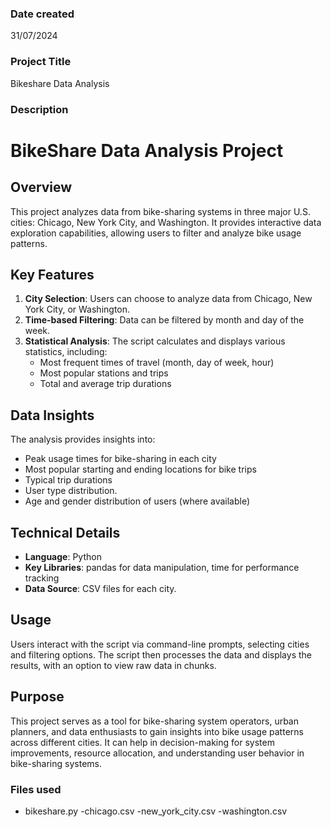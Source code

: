 ### Date created
31/07/2024


### Project Title
Bikeshare Data Analysis

### Description
# BikeShare Data Analysis Project

## Overview
This project analyzes data from bike-sharing systems in three major U.S. cities: Chicago, New York City, and Washington. It provides interactive data exploration capabilities, allowing users to filter and analyze bike usage patterns.

## Key Features
1. **City Selection**: Users can choose to analyze data from Chicago, New York City, or Washington.
2. **Time-based Filtering**: Data can be filtered by month and day of the week.
3. **Statistical Analysis**: The script calculates and displays various statistics, including:
   - Most frequent times of travel (month, day of week, hour)
   - Most popular stations and trips
   - Total and average trip durations


## Data Insights
The analysis provides insights into:
- Peak usage times for bike-sharing in each city
- Most popular starting and ending locations for bike trips
- Typical trip durations
- User type distribution.
- Age and gender distribution of users (where available)

## Technical Details
- **Language**: Python
- **Key Libraries**: pandas for data manipulation, time for performance tracking
- **Data Source**: CSV files for each city.

## Usage
Users interact with the script via command-line prompts, selecting cities and filtering options. The script then processes the data and displays the results, with an option to view raw data in chunks.

## Purpose
This project serves as a tool for bike-sharing system operators, urban planners, and data enthusiasts to gain insights into bike usage patterns across different cities. It can help in decision-making for system improvements, resource allocation, and understanding user behavior in bike-sharing systems.

### Files used
- bikeshare.py
-chicago.csv
-new_york_city.csv
-washington.csv



